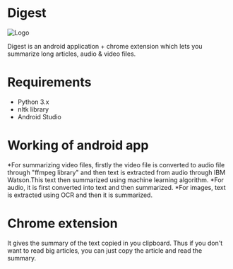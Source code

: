 # Digest
![Logo](https://github.com/nvrocks/Digest/blob/master/images/logo.png)

Digest is an android application + chrome extension which lets you summarize long articles, audio & video files.

# Requirements
* Python 3.x 
* nltk library   
* Android Studio

# Working of android app
*For summarizing video files, firstly the video file is converted to audio file through "ffmpeg library" and then text is extracted from audio through IBM Watson.This text then summarized using machine learning algorithm.
*For audio, it is first converted into text and then summarized.
*For images, text is extracted using OCR and then it is summarized.

# Chrome extension
It gives the summary of the text copied in you clipboard.
Thus if you don't want to read big articles, you can just copy the article and read the summary.
